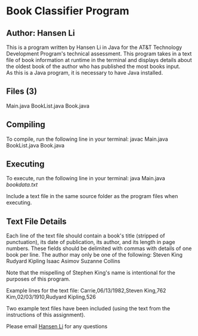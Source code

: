 # Book Classifier Program

## Author: Hansen Li

This is a program written by Hansen Li in Java for the AT&T Technology Development Program's technical assessment. This program takes in a text file of book information at runtime in the terminal and displays details about the oldest book of the author who has published the most books input.  
As this is a Java program, it is necessary to have Java installed.

## Files (3)
Main.java
BookList.java
Book.java

## Compiling
To compile, run the following line in your terminal:
	javac Main.java BookList.java Book.java

## Executing
To execute, run the following line in your terminal:
	java Main.java *bookdata.txt*

Include a text file in the same source folder as the program files when executing.

## Text File Details
Each line of the text file should contain a book's title (stripped of punctuation), its date of publication, its author, and its length in page numbers.
These fields should be delimited with commas with details of one book per line.
The author may only be one of the following:
	Steven King
	Rudyard Kipling
	Isaac Asimov
	Suzanne Collins
	
Note that the mispelling of Stephen King's name is intentional for the purposes of this program.

Example lines for the text file:
	Carrie,06/13/1982,Steven King,762
	Kim,02/03/1910,Rudyard Kipling,526

Two example text files have been included (using the text from the instructions of this assignment).

Please email [Hansen Li](mailto:hansenxli@gmail.com) for any questions
